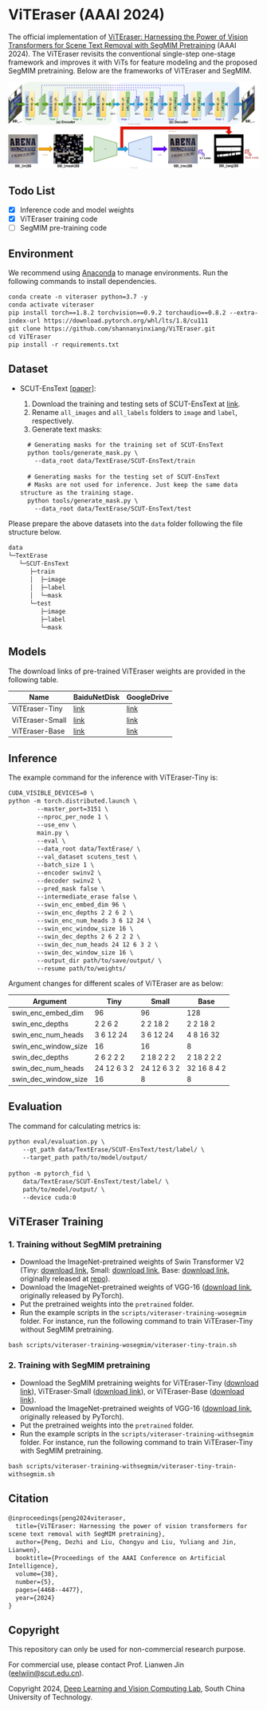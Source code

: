 # ViTEraser (AAAI 2024)

The official implementation of [ViTEraser: Harnessing the Power of Vision Transformers for Scene Text Removal with SegMIM Pretraining](https://arxiv.org/abs/2306.12106) (AAAI 2024). 
The ViTEraser revisits the conventional single-step one-stage framework and improves it with ViTs for feature modeling and the proposed SegMIM pretraining. 
Below are the frameworks of ViTEraser and SegMIM.

![ViTEraser](figures/viteraser.svg)
![SegMIM](figures/segmim.svg)

## Todo List
- [x] Inference code and model weights 
- [x] ViTEraser training code 
- [ ] SegMIM pre-training code

## Environment
We recommend using [Anaconda](https://www.anaconda.com/) to manage environments. Run the following commands to install dependencies.
```
conda create -n viteraser python=3.7 -y
conda activate viteraser
pip install torch==1.8.2 torchvision==0.9.2 torchaudio==0.8.2 --extra-index-url https://download.pytorch.org/whl/lts/1.8/cu111
git clone https://github.com/shannanyinxiang/ViTEraser.git
cd ViTEraser
pip install -r requirements.txt
```

## Dataset 

- SCUT-EnsText [[paper]](https://ieeexplore.ieee.org/document/9180003): 

  1. Download the training and testing sets of SCUT-EnsText at [link](https://github.com/HCIILAB/SCUT-EnsText).
  2. Rename `all_images` and `all_labels` folders to `image` and `label`, respectively.
  3. Generate text masks: 
  ```
    # Generating masks for the training set of SCUT-EnsText
    python tools/generate_mask.py \
      --data_root data/TextErase/SCUT-EnsText/train    

    # Generating masks for the testing set of SCUT-EnsText
    # Masks are not used for inference. Just keep the same data structure as the training stage.
    python tools/generate_mask.py \
      --data_root data/TextErase/SCUT-EnsText/test
  ```

Please prepare the above datasets into the `data` folder following the file structure below.

```
data
└─TextErase
   └─SCUT-EnsText
      ├─train
      │  ├─image
      │  ├─label
      │  └─mask
      └─test
         ├─image
         ├─label
         └─mask
```

## Models

The download links of pre-trained ViTEraser weights are provided in the following table.

| Name | BaiduNetDisk | GoogleDrive|
| -    |  -   |   -   |
| ViTEraser-Tiny | [link](https://pan.baidu.com/s/1EOFRUXh87vm7MpxBlRqgeg?pwd=3evn) | [link](https://drive.google.com/file/d/1f6Awu37YD7A4VC8gIvZHmLtk5wqJlSQi/view?usp=drive_link) | 
| ViTEraser-Small | [link](https://pan.baidu.com/s/1ze-B8rYDYOhZ9zHAp77N3A?pwd=47mr) | [link](https://drive.google.com/file/d/1JDaallum-Z1iZ8GULimz4OaQjfVRKP5i/view?usp=drive_link) | 
| ViTEraser-Base | [link](https://pan.baidu.com/s/1G26NsjI_pcUWKdOqjMon0w?pwd=qurn) | [link](https://drive.google.com/file/d/1nvIN_HAR1LqIbmkSlWmtHIJjj3B9YEj4/view?usp=sharing) |

## Inference

The example command for the inference with ViTEraser-Tiny is:
```
CUDA_VISIBLE_DEVICES=0 \
python -m torch.distributed.launch \
        --master_port=3151 \
        --nproc_per_node 1 \
        --use_env \
        main.py \
        --eval \
        --data_root data/TextErase/ \
        --val_dataset scutens_test \
        --batch_size 1 \
        --encoder swinv2 \
        --decoder swinv2 \
        --pred_mask false \
        --intermediate_erase false \
        --swin_enc_embed_dim 96 \
        --swin_enc_depths 2 2 6 2 \
        --swin_enc_num_heads 3 6 12 24 \
        --swin_enc_window_size 16 \
        --swin_dec_depths 2 6 2 2 2 \
        --swin_dec_num_heads 24 12 6 3 2 \
        --swin_dec_window_size 16 \
        --output_dir path/to/save/output/ \
        --resume path/to/weights/
```

Argument changes for different scales of ViTEraser are as below:

| Argument | Tiny | Small | Base |
| - | - | - | - |
| swin_enc_embed_dim | 96 | 96 | 128 |
| swin_enc_depths | 2 2 6 2 | 2 2 18 2 | 2 2 18 2 |
| swin_enc_num_heads | 3 6 12 24 | 3 6 12 24 | 4 8 16 32 |
| swin_enc_window_size | 16 | 16 | 8 |
| swin_dec_depths | 2 6 2 2 2 | 2 18 2 2 2 | 2 18 2 2 2 |
| swin_dec_num_heads | 24 12 6 3 2 | 24 12 6 3 2 | 32 16 8 4 2 |
| swin_dec_window_size | 16 | 8 | 8 |

## Evaluation

The command for calculating metrics is:
```
python eval/evaluation.py \
    --gt_path data/TextErase/SCUT-EnsText/test/label/ \
    --target_path path/to/model/output/

python -m pytorch_fid \
    data/TextErase/SCUT-EnsText/test/label/ \
    path/to/model/output/ \
    --device cuda:0
```

## ViTEraser Training

### 1. Training without SegMIM pretraining

- Download the ImageNet-pretrained weights of Swin Transformer V2 (Tiny: [download link](https://pan.baidu.com/s/19v-qKJO4c0iK52y7Lx1Qgg?pwd=j8yj), Small: [download link](https://pan.baidu.com/s/1kLAA27KqPlTEZnLkxTjC2w?pwd=8rm6), Base: [download link](https://pan.baidu.com/s/1_UO_MGN-O4pXsekBP_YPxg?pwd=75bf), originally released at [repo](https://github.com/microsoft/Swin-Transformer)).
- Download the ImageNet-pretrained weights of VGG-16 ([download link](https://pan.baidu.com/s/13dS0Q55ydoF6zdGKxS1lkg?pwd=5scx), originally released by PyTorch).
- Put the pretrained weights into the `pretrained` folder.
- Run the example scripts in the `scripts/viteraser-training-wosegmim` folder.
For instance, run the following command to train ViTEraser-Tiny without SegMIM pretraining.
```
bash scripts/viteraser-training-wosegmim/viteraser-tiny-train.sh
```

### 2. Training with SegMIM pretraining

- Download the SegMIM pretraining weights for ViTEraser-Tiny ([download link](https://pan.baidu.com/s/1lqhWgpmrnxHbk1USRpSGtw?pwd=xr6a)), ViTEraser-Small ([download link](https://pan.baidu.com/s/16TcTOdwPAZnmUgk_SUR7Ag?pwd=i6zr)), or ViTEraser-Base ([download link](https://pan.baidu.com/s/1HGlb1xAfKykS8wp3FPwSIQ?pwd=frdq)).
- Download the ImageNet-pretrained weights of VGG-16 ([download link](https://pan.baidu.com/s/13dS0Q55ydoF6zdGKxS1lkg?pwd=5scx), originally released by PyTorch).
- Put the pretrained weights into the `pretrained` folder.
- Run the example scripts in the `scripts/viteraser-training-withsegmim` folder.
For instance, run the following command to train ViTEraser-Tiny with SegMIM pretraining.
```
bash scripts/viteraser-training-withsegmim/viteraser-tiny-train-withsegmim.sh
```

## Citation
```
@inproceedings{peng2024viteraser,
  title={ViTEraser: Harnessing the power of vision transformers for scene text removal with SegMIM pretraining},
  author={Peng, Dezhi and Liu, Chongyu and Liu, Yuliang and Jin, Lianwen},
  booktitle={Proceedings of the AAAI Conference on Artificial Intelligence},
  volume={38},
  number={5},
  pages={4468--4477},
  year={2024}
}
```

## Copyright
This repository can only be used for non-commercial research purpose.

For commercial use, please contact Prof. Lianwen Jin (eelwjin@scut.edu.cn).

Copyright 2024, [Deep Learning and Vision Computing Lab](http://www.dlvc-lab.net), South China University of Technology. 
